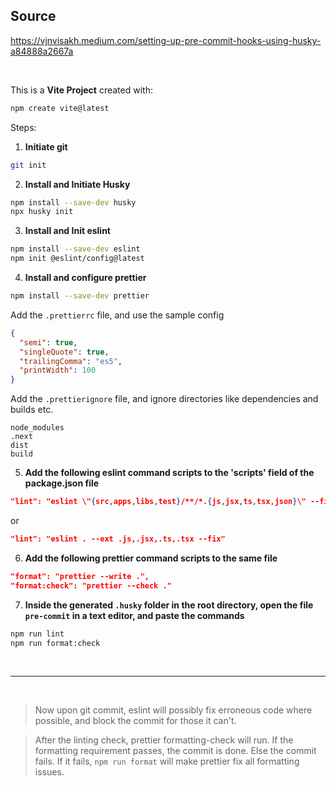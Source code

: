 ## Source

https://vjnvisakh.medium.com/setting-up-pre-commit-hooks-using-husky-a84888a2667a

<br>

This is a **Vite Project** created with:

```bash
npm create vite@latest
```

Steps:

1. **Initiate git**

```bash
git init
```

2. **Install and Initiate Husky**

```bash
npm install --save-dev husky
npx husky init
```

3. **Install and Init eslint**

```bash
npm install --save-dev eslint
npm init @eslint/config@latest
```

4. **Install and configure prettier**

```bash
npm install --save-dev prettier
```

Add the `.prettierrc` file, and use the sample config

```json
{
  "semi": true,
  "singleQuote": true,
  "trailingComma": "es5",
  "printWidth": 100
}
```

Add the `.prettierignore` file, and ignore directories like dependencies and builds etc.

```
node_modules
.next
dist
build
```

5. **Add the following eslint command scripts to the 'scripts' field of the package.json file**

```json
"lint": "eslint \"{src,apps,libs,test}/**/*.{js,jsx,ts,tsx,json}\" --fix"
```

or

```json
"lint": "eslint . --ext .js,.jsx,.ts,.tsx --fix"
```

6. **Add the following prettier command scripts to the same file**

```json
"format": "prettier --write .",
"format:check": "prettier --check ."
```

7. **Inside the generated `.husky` folder in the root directory, open the file `pre-commit` in a text editor, and paste the commands**

```bash
npm run lint
npm run format:check
```

<br>
<hr>
<br>

> Now upon git commit, eslint will possibly fix erroneous code where possible, and block the commit for those it can't.

> After the linting check, prettier formatting-check will run. If the formatting requirement passes, the commit is done. Else the commit fails. If it fails, `npm run format` will make prettier fix all formatting issues.
